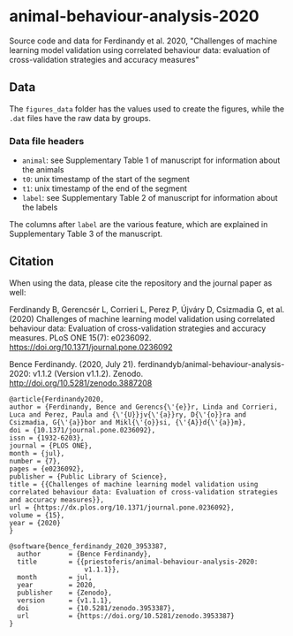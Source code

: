 # animal-behaviour-analysis-2020
Source code and data for Ferdinandy et al. 2020, "Challenges of machine learning model validation using correlated behaviour data: evaluation of cross-validation strategies and accuracy measures"



## Data

The `figures_data` folder has the values used to create the figures, while the `.dat` files have the raw data by groups.

### Data file headers

- `animal`: see Supplementary Table 1 of manuscript for information about the animals
- `t0`: unix timestamp of the start of the segment
- `t1`: unix timestamp of the end of the segment
- `label`: see Supplementary Table 2 of manuscript for information about the labels

The columns after `label` are the various feature, which are explained in Supplementary Table 3 of the manuscript.

## Citation

When using the data, please cite the repository and the journal paper as well:

Ferdinandy B, Gerencsér L, Corrieri L, Perez P, Újváry D, Csizmadia G, et al. (2020) Challenges of machine learning model validation using correlated behaviour data: Evaluation of cross-validation strategies and accuracy measures. PLoS ONE 15(7): e0236092. https://doi.org/10.1371/journal.pone.0236092

Bence Ferdinandy. (2020, July 21). ferdinandyb/animal-behaviour-analysis-2020: v1.1.2 (Version v1.1.2). Zenodo. http://doi.org/10.5281/zenodo.3887208

```
@article{Ferdinandy2020,
author = {Ferdinandy, Bence and Gerencs{\'{e}}r, Linda and Corrieri, Luca and Perez, Paula and {\'{U}}jv{\'{a}}ry, D{\'{o}}ra and Csizmadia, G{\'{a}}bor and Mikl{\'{o}}si, {\'{A}}d{\'{a}}m},
doi = {10.1371/journal.pone.0236092},
issn = {1932-6203},
journal = {PLOS ONE},
month = {jul},
number = {7},
pages = {e0236092},
publisher = {Public Library of Science},
title = {{Challenges of machine learning model validation using correlated behaviour data: Evaluation of cross-validation strategies and accuracy measures}},
url = {https://dx.plos.org/10.1371/journal.pone.0236092},
volume = {15},
year = {2020}
}

```

```
@software{bence_ferdinandy_2020_3953387,
  author       = {Bence Ferdinandy},
  title        = {{priestoferis/animal-behaviour-analysis-2020: 
                   v1.1.1}},
  month        = jul,
  year         = 2020,
  publisher    = {Zenodo},
  version      = {v1.1.1},
  doi          = {10.5281/zenodo.3953387},
  url          = {https://doi.org/10.5281/zenodo.3953387}
}
```

